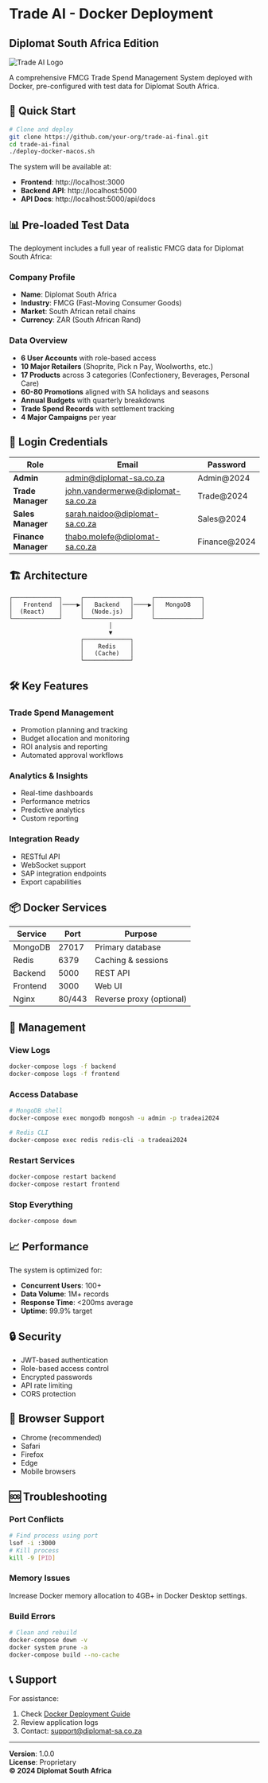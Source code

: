 # Trade AI - Docker Deployment
## Diplomat South Africa Edition

![Trade AI Logo](frontend/public/trade-ai-logo.svg)

A comprehensive FMCG Trade Spend Management System deployed with Docker, pre-configured with test data for Diplomat South Africa.

## 🚀 Quick Start

```bash
# Clone and deploy
git clone https://github.com/your-org/trade-ai-final.git
cd trade-ai-final
./deploy-docker-macos.sh
```

The system will be available at:
- **Frontend**: http://localhost:3000
- **Backend API**: http://localhost:5000
- **API Docs**: http://localhost:5000/api/docs

## 📊 Pre-loaded Test Data

The deployment includes a full year of realistic FMCG data for Diplomat South Africa:

### Company Profile
- **Name**: Diplomat South Africa
- **Industry**: FMCG (Fast-Moving Consumer Goods)
- **Market**: South African retail chains
- **Currency**: ZAR (South African Rand)

### Data Overview
- **6 User Accounts** with role-based access
- **10 Major Retailers** (Shoprite, Pick n Pay, Woolworths, etc.)
- **17 Products** across 3 categories (Confectionery, Beverages, Personal Care)
- **60-80 Promotions** aligned with SA holidays and seasons
- **Annual Budgets** with quarterly breakdowns
- **Trade Spend Records** with settlement tracking
- **4 Major Campaigns** per year

## 🔐 Login Credentials

| Role | Email | Password |
|------|-------|----------|
| **Admin** | admin@diplomat-sa.co.za | Admin@2024 |
| **Trade Manager** | john.vandermerwe@diplomat-sa.co.za | Trade@2024 |
| **Sales Manager** | sarah.naidoo@diplomat-sa.co.za | Sales@2024 |
| **Finance Manager** | thabo.molefe@diplomat-sa.co.za | Finance@2024 |

## 🏗️ Architecture

```
┌─────────────┐     ┌─────────────┐     ┌─────────────┐
│   Frontend  │────▶│   Backend   │────▶│   MongoDB   │
│  (React)    │     │  (Node.js)  │     │             │
└─────────────┘     └─────────────┘     └─────────────┘
                            │                    
                            ▼                    
                    ┌─────────────┐              
                    │    Redis    │              
                    │   (Cache)   │              
                    └─────────────┘              
```

## 🛠️ Key Features

### Trade Spend Management
- Promotion planning and tracking
- Budget allocation and monitoring
- ROI analysis and reporting
- Automated approval workflows

### Analytics & Insights
- Real-time dashboards
- Performance metrics
- Predictive analytics
- Custom reporting

### Integration Ready
- RESTful API
- WebSocket support
- SAP integration endpoints
- Export capabilities

## 📦 Docker Services

| Service | Port | Purpose |
|---------|------|---------|
| MongoDB | 27017 | Primary database |
| Redis | 6379 | Caching & sessions |
| Backend | 5000 | REST API |
| Frontend | 3000 | Web UI |
| Nginx | 80/443 | Reverse proxy (optional) |

## 🔧 Management

### View Logs
```bash
docker-compose logs -f backend
docker-compose logs -f frontend
```

### Access Database
```bash
# MongoDB shell
docker-compose exec mongodb mongosh -u admin -p tradeai2024

# Redis CLI
docker-compose exec redis redis-cli -a tradeai2024
```

### Restart Services
```bash
docker-compose restart backend
docker-compose restart frontend
```

### Stop Everything
```bash
docker-compose down
```

## 📈 Performance

The system is optimized for:
- **Concurrent Users**: 100+
- **Data Volume**: 1M+ records
- **Response Time**: <200ms average
- **Uptime**: 99.9% target

## 🔒 Security

- JWT-based authentication
- Role-based access control
- Encrypted passwords
- API rate limiting
- CORS protection

## 📱 Browser Support

- Chrome (recommended)
- Safari
- Firefox
- Edge
- Mobile browsers

## 🆘 Troubleshooting

### Port Conflicts
```bash
# Find process using port
lsof -i :3000
# Kill process
kill -9 [PID]
```

### Memory Issues
Increase Docker memory allocation to 4GB+ in Docker Desktop settings.

### Build Errors
```bash
# Clean and rebuild
docker-compose down -v
docker system prune -a
docker-compose build --no-cache
```

## 📞 Support

For assistance:
1. Check [Docker Deployment Guide](DOCKER_DEPLOYMENT_GUIDE.md)
2. Review application logs
3. Contact: support@diplomat-sa.co.za

---

**Version**: 1.0.0  
**License**: Proprietary  
**© 2024 Diplomat South Africa**
